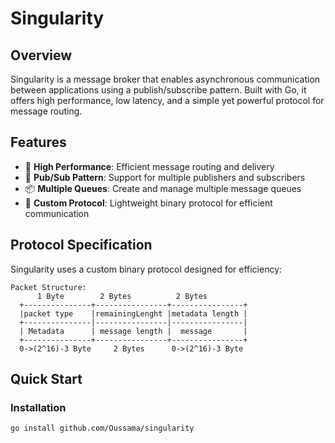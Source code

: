 # Singularity 

## Overview

Singularity is a message broker that enables asynchronous communication between applications using a publish/subscribe pattern. Built with Go, it offers high performance, low latency, and a simple yet powerful protocol for message routing.

## Features

- 🚀 **High Performance**: Efficient message routing and delivery
- 🔄 **Pub/Sub Pattern**: Support for multiple publishers and subscribers
- 📦 **Multiple Queues**: Create and manage multiple message queues
- 🔌 **Custom Protocol**: Lightweight binary protocol for efficient communication

## Protocol Specification

Singularity uses a custom binary protocol designed for efficiency:

```
Packet Structure:
      1 Byte        2 Bytes          2 Bytes
  +---------------+----------------+----------------+
  |packet type    |remainingLenght |metadata length |
  +---------------|----------------|----------------|
  | Metadata      | message length |  message       |
  +---------------+----------------+----------------+
  0->(2^16)-3 Byte     2 Bytes      0->(2^16)-3 Byte
```

## Quick Start

### Installation

```bash
go install github.com/Oussama/singularity
```



